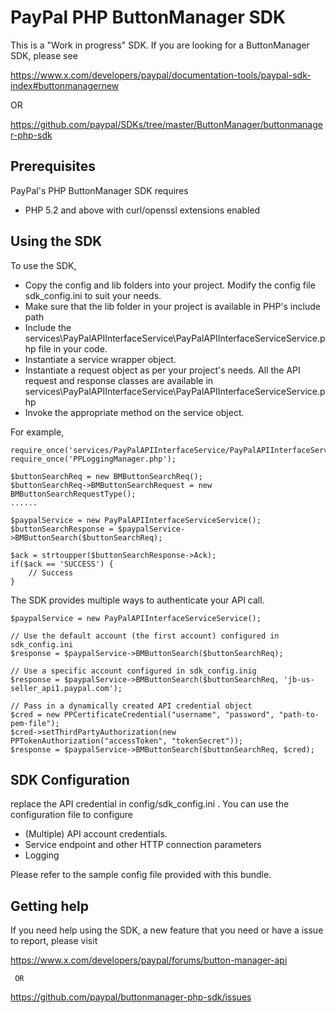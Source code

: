 
PayPal PHP ButtonManager SDK
===============================


This is a "Work in progress" SDK. If you are looking for a ButtonManager SDK, please see 

https://www.x.com/developers/paypal/documentation-tools/paypal-sdk-index#buttonmanagernew

  OR 

https://github.com/paypal/SDKs/tree/master/ButtonManager/buttonmanager-php-sdk



Prerequisites
-------------

PayPal's PHP ButtonManager SDK requires 

   * PHP 5.2 and above with curl/openssl extensions enabled
  

Using the SDK
-------------

To use the SDK, 

   * Copy the config and lib folders into your project. Modify the config file sdk_config.ini to suit your needs.
   * Make sure that the lib folder in your project is available in PHP's include path
   * Include the services\PayPalAPIInterfaceService\PayPalAPIInterfaceServiceService.php 
     file in your code.
   * Instantiate a service wrapper object.
   * Instantiate a request object as per your project's needs. All the API request and response 
     classes are available in services\PayPalAPIInterfaceService\PayPalAPIInterfaceServiceService.php
   * Invoke the appropriate method on the service object.


For example,

	require_once('services/PayPalAPIInterfaceService/PayPalAPIInterfaceServiceService.php');	require_once('PPLoggingManager.php');

	$buttonSearchReq = new BMButtonSearchReq();
	$buttonSearchReq->BMButtonSearchRequest = new BMButtonSearchRequestType();
	......

	$paypalService = new PayPalAPIInterfaceServiceService();
	$buttonSearchResponse = $paypalService->BMButtonSearch($buttonSearchReq);
	
	$ack = strtoupper($buttonSearchResponse->Ack); 
	if($ack == 'SUCCESS') {
		// Success
	}


The SDK provides multiple ways to authenticate your API call.

	$paypalService = new PayPalAPIInterfaceServiceService();
	
	// Use the default account (the first account) configured in sdk_config.ini
	$response = $paypalService->BMButtonSearch($buttonSearchReq);	

	// Use a specific account configured in sdk_config.inig
	$response = $paypalService->BMButtonSearch($buttonSearchReq, 'jb-us-seller_api1.paypal.com');	
	 
	// Pass in a dynamically created API credential object
    $cred = new PPCertificateCredential("username", "password", "path-to-pem-file");
    $cred->setThirdPartyAuthorization(new PPTokenAuthorization("accessToken", "tokenSecret"));
	$response = $paypalService->BMButtonSearch($buttonSearchReq, $cred);	
  
 

SDK Configuration
-----------------

replace the API credential in config/sdk_config.ini . You can use the configuration file to configure

   * (Multiple) API account credentials.
   * Service endpoint and other HTTP connection parameters 
   * Logging

Please refer to the sample config file provided with this bundle.



Getting help
------------

If you need help using the SDK, a new feature that you need or have a issue to report, please visit

   https://www.x.com/developers/paypal/forums/button-manager-api
   
     OR
   
   https://github.com/paypal/buttonmanager-php-sdk/issues 
